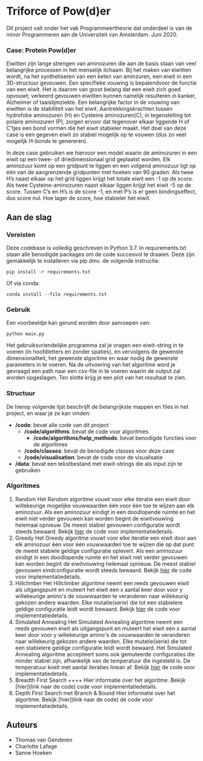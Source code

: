 # Triforce of Pow(d)er

Dit project valt onder het vak Programmeertheorie dat onderdeel is van de minor Programmeren aan de Universiteit van Amsterdam.
Juni 2020.

### Case: Protein Pow(d)er

Eiwitten zijn lange strengen van aminozuren die aan de basis staan van veel belangrijke processen in het menselijk lichaam. Bij het maken van eiwitten wordt, na het synthetiseren van een keten van aminzuren, een eiwit in een 3D-structuur gevouwen. Een specifieke vouwing is bepalendvoor de functie van een eiwit. Het is daarom van groot belang dat een eiwit zich goed opvouwt; verkeerd gevouwen eiwitten kunnen namelijk resulteren in kanker, Alzheimer of taaislijmziekte. Een belangrijke factor in de vouwing van eiwitten is de stabiliteit van het eiwit. Aantrekkingskrachten tussen hydrofobe aminozuren (H) en Cysteine aminozuren(C), in tegenstelling tot polaire aminozuren (P), zorgen ervoor dat tegenover elkaar liggende H of C'tjes een bond vormen die het eiwit stabieler maakt. Het doel van deze case is een gegeven eiwit zo stabiel mogelijk op te vouwen (dus zo veel mogelijk H-bonds te genereren). 

In deze case gebruiken we hiervoor een model waarin de aminozuren in een eiwit op een twee- of driedimensionaal grid geplaatst worden. Elk aminozuur komt op een gridpunt te liggen en een volgend aminozuur ligt op één van de aangrenzende gridpunten met hoeken van 90 graden. Als twee H’s naast elkaar op het grid liggen krijgt het totale eiwit een -1 op de score. Als twee Cysteine-aminozuren naast elkaar liggen krijgt het eiwit -5 op de score. Tussen C’s en H’s is de score -1, en met P’s is er geen bindingseffect, dus score nul. Hoe lager de score, hoe stabieler het eiwit.

## Aan de slag

### Vereisten

Deze codebase is volledig geschreven in Python 3.7. In requirements.txt staan alle benodigde packages om de code succesvol te draaien. Deze zijn gemakkelijk te installeren via pip dmv. de volgende instructie:

```
pip install -r requirements.txt
```

Of via conda:

```
conda install --file requirements.txt
```

### Gebruik

Een voorbeeldje kan gerund worden door aanroepen van:

```
python main.py
```

Het gebruiksvriendelijke programma zal je vragen een eiwit-string in te voeren (in hoofdletters en zonder spaties), en vervolgens de gewenste dimensionaliteit, het gewenste algoritme en waar nodig de gewenste parameters in te voeren. Na de uitvoering van het algoritme word je gevraagd een path naar een csv-file in te voeren waarin de output zal worden opgeslagen. Ten slotte krijg je een plot van het resultaat te zien.

### Structuur

De hierop volgende lijst beschrijft de belangrijkste mappen en files in het project, en waar je ze kan vinden:

- **/code**: bevat alle code van dit project
  - **/code/algorithms**: bevat de code voor algoritmes
    - **/code/algorithms/help_methods**: bevat benodigde functies voor de algoritmes
  - **/code/classes**: bevat de benodigde classes voor deze case
  - **/code/visualisation**: bevat de code voor de visualisatie
- **/data**: bevat een tekstbestand met eiwit-strings die als input zijn te gebruiken

### Algoritmes

1. Random
  Het Random algoritme vouwt voor elke iteratie een eiwit door willekeurige mogelijke vouwwaarden één voor één toe te wijzen aan elk aminozuur. Als een aminozuur eindigt in een doodlopende ruimte en het eiwit niet verder gevouwen kan worden begint de eiwitvouwing helemaal opnieuw. De meest stabiel gevouwen configuratie wordt steeds bewaard. Bekijk [hier](https://github.com/SanneHoeken/The-Triforce-of-Pow-d-er/blob/master/code/algorithms/random.py) de code voor implementatiedetails.
2. Greedy
  Het Greedy algoritme vouwt voor elke iteratie een eiwit door aan elk aminozuur één voor één vouwwaarden toe te wijzen die op dat punt de meest stabiele geldige configuratie oplevert. Als een aminozuur eindigt in een doodlopende ruimte en het eiwit niet verder gevouwen kan worden begint de eiwitvouwing helemaal opnieuw. De meest stabiel gevouwen eindconfiguratie wordt steeds bewaard. Bekijk [hier](https://github.com/SanneHoeken/The-Triforce-of-Pow-d-er/blob/master/code/algorithms/greedy.py) de code voor implementatiedetails.
3. Hillclimber
  Het Hillclimber algoritme neemt een reeds gevouwen eiwit als uitgangspunt en muteert het eiwit een x aantal keer door voor y willekeurige amino's de vouwwaarden te veranderen naar willekeurig gekozen andere waarden. Elke mutatie(serie) die tot een stabielere geldige configuratie leidt wordt bewaard. Bekijk [hier](https://github.com/SanneHoeken/The-Triforce-of-Pow-d-er/blob/master/code/algorithms/hill_climber.py) de code voor implementatiedetails.
4. Simulated Annealing
  Het Simulated Annealing algoritme neemt een reeds gevouwen eiwit als uitgangspunt en muteert het eiwit een x aantal keer door voor y willekeurige amino's de vouwwaarden te veranderen naar willekeurig gekozen andere waarden. Elke mutatie(serie) die tot een stabielere geldige configuratie leidt wordt bewaard. Het Simulated Annealing algoritme accepteert soms ook gemuteerde configuraties die minder stabiel zijn, afhankelijk van de temperatuur die ingesteld is. De temperatuur koelt met aantal iteraties lineair af. Bekijk [hier](https://github.com/SanneHoeken/The-Triforce-of-Pow-d-er/blob/master/code/algorithms/simulated_annealing.py) de code voor implementatiedetails.
5. Breadth First Search ++++
  Hier informatie over het algoritme. Bekijk [hier](link naar de code) code voor implementatiedetails.
6. Depth First Search met Branch & Bound
  Hier informatie over het algoritme. Bekijk [hier](link naar de code) de code voor implementatiedetails.

## Auteurs
- Thomas van Genderen
- Charlotte Lafage
- Sanne Hoeken